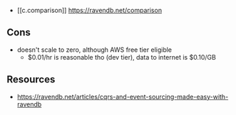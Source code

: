 
- [[c.comparison]] https://ravendb.net/comparison

## Cons

- doesn't scale to zero, although AWS free tier eligible
  - $0.01/hr is reasonable tho (dev tier), data to internet is $0.10/GB

## Resources

- https://ravendb.net/articles/cqrs-and-event-sourcing-made-easy-with-ravendb